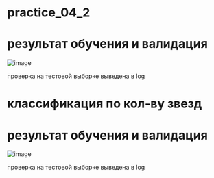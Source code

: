 # practice_04_2

# результат обучения и валидация
![image](https://github.com/AlexanderBris/practice_04_2/assets/48794524/eccb3b5d-9c5f-453c-8358-5eeb6e62daaf)

проверка на тестовой выборке выведена в log

# классификация по кол-ву звезд
# результат обучения и валидация
![image](https://github.com/AlexanderBris/practice_04_2/assets/48794524/bca4a30e-db0f-4bf1-8b1f-46b5e60b9c78)

проверка на тестовой выборке выведена в log

